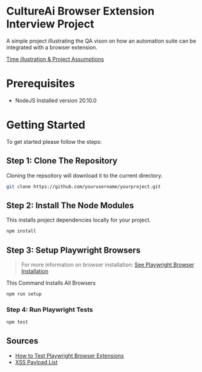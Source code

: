 # CultureAi Browser Extension Interview Project

A simple project illustrating the QA vison on how an automation suite can be integrated with a browser extension.

[Time illustration & Project Assumptions](./docs/time-illustration.md)

# Prerequisites
- NodeJS Installed version 20.10.0

# Getting Started

To get started please follow the steps:

## Step 1: Clone The Repository
Cloning the repsoitory will download it to the current directory.

```bash
git clone https://github.com/yourusername/yourproject.git
```

## Step 2: Install The Node Modules
This installs project dependencies locally for your project.
```bash
npm install
```

## Step 3: Setup Playwright Browsers
> For more information on browser installation: [See Playwright Browser Installation](https://playwright.dev/docs/browsers)

This Command Installs All Browsers

```bash
npm run setup
```

### Step 4: Run Playwright Tests
```bash
npm test
```

## Sources
* [How to Test Playwright Browser Extensions](https://playwright.dev/docs/chrome-extensions#introduction)
* [XSS Payload List](https://github.com/payloadbox/xss-payload-list/blob/master/Intruder/xss-payload-list.txt)
